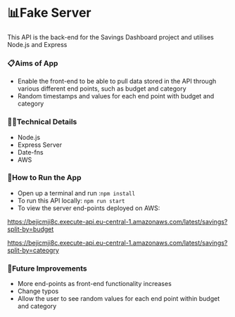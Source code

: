 # 📊Fake Server

This API is the back-end for the Savings Dashboard project and utilises Node.js and Express

### 📋Aims of App

- Enable the front-end to be able to pull data stored in the API through various different end points, such as budget and category
- Random timestamps and values for each end point with budget and category

### 👩‍💻Technical Details

- Node.js
- Express Server
- Date-fns
- AWS

### 🔧How to Run the App

- Open up a terminal and run :`npm install`
- To run this API locally: `npm run start`
- To view the server end-points deployed on AWS:

https://bejicmji8c.execute-api.eu-central-1.amazonaws.com/latest/savings?split-by=budget

https://bejicmji8c.execute-api.eu-central-1.amazonaws.com/latest/savings?split-by=cateogry

### 💭Future Improvements

- More end-points as front-end functionality increases
- Change typos
- Allow the user to see random values for each end point within budget and category
